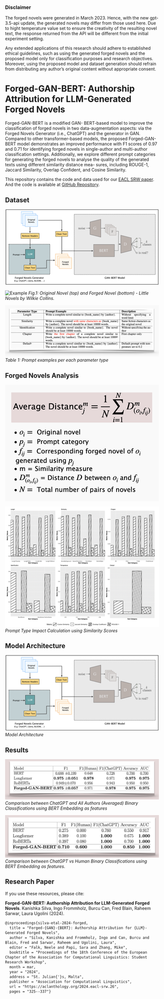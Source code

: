### Disclaimer
The forged novels were generated in March 2023. Hence, with the new gpt-3.5-api update, the generated novels may differ from those used here. Due to hight temperature value set to ensure the creativity of the resulting novel text, the response returned from the API will be different from the initial experiment setting.

Any extended applications of this research should adhere to established ethical guidelines, such as using the generated forged novels and the proposed model only for classification purposes and research objectives. Moreover, using the proposed model and dataset generation should refrain from distributing any author’s original content without appropriate consent.

# Forged-GAN-BERT: Authorship Attribution for LLM-Generated Forged Novels

Forged-GAN-BERT is a modified GAN- BERT-based model to improve the classification of forged novels in two data-augmentation aspects: via the Forged Novels Generator (i.e., ChatGPT) and the generator in GAN. Compared to other transformer-based models, the proposed Forged-GAN-BERT model demonstrates an improved performance with F1 scores of 0.97 and 0.71 for identifying forged novels in single-author and multi-author classification settings. Additionally, we explore different prompt categories for generating the forged novels to analyse the quality of the generated texts using different similarity distance mea- sures, including ROUGE-1, Jaccard Similarity, Overlap Confident, and Cosine Similarity.

This repository contains the code and data used for our [EACL SRW paper](https://aclanthology.org/2024.eacl-srw.26/). And the code is available at [GitHub Repository](https://github.com/Kaniz92/Forged-GAN-BERT).

## Dataset
![test](https://github.com/Kaniz92/Forged-GAN-BERT/blob/12a5d4bb6e48eb24f3d54946b3afe1fa3ec782a2/.github/workflows/docs/assets/img/Model.png
)


![Example](https://github.com/Kaniz92/Forged-GAN-BERT/tree/main/.github/workflows/docs/assets/img/example_data.png?raw=true)
*Fig.1: Original Novel (top) and Forged Novel (bottom) - Little Novels by Wilkie Collins.*

![prompts](/.github/workflows/docs/assets/img/prompts.png)
*Table 1: Prompt examples per each parameter type*

## Forged Novels Analysis
![distance](/.github/workflows/docs/assets/img/distance.png)

![distance results](/.github/workflows/docs/assets/img/bw_plot.png)
*Prompt Type Impact Calculation using Similarity Scores*

## Model Architecture

![Model Architecture](/.github/workflows/docs/assets/img/Model.png)
*Model Architecture*

## Results
![results 1](/.github/workflows/docs/assets/img/results1.png)
*Comparison between ChatGPT and All Authors (Averaged) Binary Classifications using BERT Embedding as features*

![results 2](/.github/workflows/docs/assets/img/results2.png)
*Comparison between ChatGPT vs Human Binary Classifications using BERT Embedding as features.*

## Research Paper

If you use these resources, please cite:

<b>Forged-GAN-BERT: Authorship Attribution for LLM-Generated Forged Novels</b>. Kanishka Silva, Ingo Frommholz, Burcu Can, Fred Blain, Raheem Sarwar, Laura Ugolini (2024).


    @inproceedings{silva-etal-2024-forged,
      title = "Forged-{GAN}-{BERT}: Authorship Attribution for {LLM}-Generated Forged Novels",
      author = "Silva, Kanishka and Frommholz, Ingo and Can, Burcu and Blain, Fred and Sarwar, Raheem and Ugolini, Laura",
      editor = "Falk, Neele and Papi, Sara and Zhang, Mike",
      booktitle = "Proceedings of the 18th Conference of the European Chapter of the Association for Computational Linguistics: Student Research Workshop",
      month = mar,
      year = "2024",
      address = "St. Julian{'}s, Malta",
      publisher = "Association for Computational Linguistics",
      url = "https://aclanthology.org/2024.eacl-srw.26",
      pages = "325--337"}



